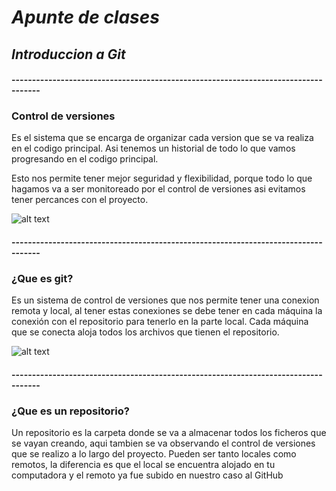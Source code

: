# _*Apunte de clases*_

## *Introduccion a Git*
#### -----------------------------------------------------------------------------------
### Control de versiones
Es el sistema que se encarga de organizar cada version que se va realiza en el codigo principal.
Asi tenemos un historial de todo lo que vamos progresando en el codigo principal.

Esto nos permite tener mejor seguridad y flexibilidad, porque todo lo que hagamos va a ser monitoreado por el control de versiones asi evitamos tener percances con el proyecto.
  
![alt text](https://codideep.com/img/blogpost/imagenportada/201811200000001.png)

#### -----------------------------------------------------------------------------------
### ¿Que es git?
Es un sistema de control de versiones que nos permite tener una conexion remota y local, al tener estas conexiones se debe tener en cada máquina la conexión con el repositorio para tenerlo en la parte local.
Cada máquina que se conecta aloja todos los archivos que tienen el repositorio.
  
 ![alt text](https://upload.wikimedia.org/wikipedia/commons/thumb/e/e0/Git-logo.svg/800px-Git-logo.svg.png)

#### -----------------------------------------------------------------------------------
### ¿Que es un repositorio?
Un repositorio es la carpeta donde se va a almacenar todos los ficheros que se vayan creando, aqui tambien se va observando el control de versiones que se realizo a lo largo del proyecto.
Pueden ser tanto locales como remotos, la diferencia es que el local se encuentra alojado en tu computadora y el remoto ya fue subido en nuestro caso al GitHub
